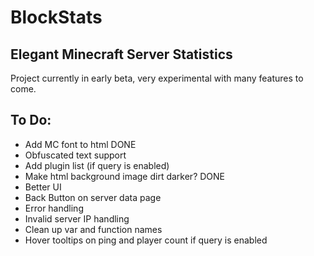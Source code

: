 # BlockStats
## Elegant Minecraft Server Statistics

Project currently in early beta, very experimental with many features to come.

## To Do:
- Add MC font to html DONE
- Obfuscated text support
- Add plugin list (if query is enabled)
- Make html background image dirt darker? DONE
- Better UI
- Back Button on server data page
- Error handling
- Invalid server IP handling
- Clean up var and function names
- Hover tooltips on ping and player count if query is enabled
